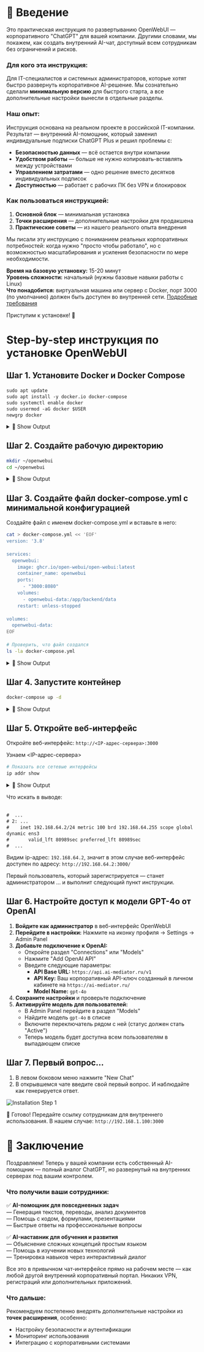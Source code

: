 # 📖 Введение

Это практическая инструкция по развертыванию OpenWebUI — корпоративного "ChatGPT" для вашей компании. Другими словами, мы покажем, как создать внутренний AI-чат, доступный всем сотрудникам без ограничений и рисков.

### Для кого эта инструкция:
Для IT-специалистов и системных администраторов, которые хотят быстро развернуть корпоративное AI-решение. Мы сознательно сделали **минимальную версию** для быстрого старта, а все дополнительные настройки вынесли в отдельные разделы.

### Наш опыт:
Инструкция основана на реальном проекте в российской IT-компании. Результат — внутренний AI-помощник, который заменил индивидуальные подписки ChatGPT Plus и решил проблемы с:
- **Безопасностью данных** — всё остается внутри компании
- **Удобством работы** — больше не нужно копировать-вставлять между устройствами  
- **Управлением затратами** — одно решение вместо десятков индивидуальных подписок
- **Доступностью** — работает с рабочих ПК без VPN и блокировок

### Как пользоваться инструкцией:
1. **Основной блок** — минимальная установка
2. **Точки расширения** — дополнительные настройки для продакшена  
3. **Практические советы** — из нашего реального опыта внедрения

Мы писали эту инструкцию с пониманием реальных корпоративных потребностей: когда нужно "просто чтобы работало", но с возможностью масштабирования и усиления безопасности по мере необходимости.

**Время на базовую установку:** 15-20 минут  
**Уровень сложности:** начальный (нужны базовые навыки работы с Linux)  
**Что понадобится:** виртуальная машина или сервер с Docker, порт 3000 (по умолчанию) должен быть доступен во внутренней сети.
[Подробные требования](https://github.com/open-webui/open-webui/discussions/736#discussioncomment-8474297)

Приступим к установке! 🚀
  
# Step-by-step инструкция по установке OpenWebUI

## Шаг 1. Установите Docker и Docker Compose

```shell
sudo apt update
sudo apt install -y docker.io docker-compose
sudo systemctl enable docker
sudo usermod -aG docker $USER
newgrp docker
```

<details> <summary>📄 Show Output</summary>
  
```console
Hit:1 http://security.ubuntu.com/ubuntu noble-security InRelease
Hit:2 http://archive.ubuntu.com/ubuntu noble InRelease
Get:3 http://archive.ubuntu.com/ubuntu noble-updates InRelease [126 kB]
Hit:4 http://archive.ubuntu.com/ubuntu noble-backports InRelease
Fetched 126 kB in 1s (138 kB/s)
Reading package lists... Done
Building dependency tree... Done
Reading state information... Done
60 packages can be upgraded. Run 'apt list --upgradable' to see them.
Reading package lists... Done
Building dependency tree... Done
Reading state information... Done
The following additional packages will be installed:
  bridge-utils containerd dns-root-data dnsmasq-base pigz python3-compose
  python3-docker python3-dockerpty python3-docopt python3-dotenv
  python3-texttable python3-websocket runc ubuntu-fan
Suggested packages:
  ifupdown aufs-tools cgroupfs-mount | cgroup-lite debootstrap docker-buildx
  docker-compose-v2 docker-doc rinse zfs-fuse | zfsutils
The following NEW packages will be installed:
  bridge-utils containerd dns-root-data dnsmasq-base docker-compose docker.io
  pigz python3-compose python3-docker python3-dockerpty python3-docopt
  python3-dotenv python3-texttable python3-websocket runc ubuntu-fan
0 upgraded, 16 newly installed, 0 to remove and 60 not upgraded.
Need to get 79.5 MB of archives.
After this operation, 301 MB of additional disk space will be used.
Get:1 http://archive.ubuntu.com/ubuntu noble/universe amd64 pigz amd64 2.8-1 [65.6 kB]
Get:2 http://archive.ubuntu.com/ubuntu noble/main amd64 bridge-utils amd64 1.7.1-1ubuntu2 [33.9 kB]
Get:3 http://archive.ubuntu.com/ubuntu noble-updates/main amd64 runc amd64 1.2.5-0ubuntu1~24.04.1 [8043 kB]
Get:4 http://archive.ubuntu.com/ubuntu noble-updates/main amd64 containerd amd64 1.7.27-0ubuntu1~24.04.1 [37.7 MB]
Get:5 http://archive.ubuntu.com/ubuntu noble-updates/main amd64 dns-root-data all 2024071801~ubuntu0.24.04.1 [5918 B]
Get:6 http://archive.ubuntu.com/ubuntu noble-updates/main amd64 dnsmasq-base amd64 2.90-2ubuntu0.1 [376 kB]
Get:7 http://archive.ubuntu.com/ubuntu noble/universe amd64 python3-websocket all 1.7.0-1 [38.1 kB]
Get:8 http://archive.ubuntu.com/ubuntu noble-updates/universe amd64 python3-docker all 5.0.3-1ubuntu1.1 [89.1 kB]
Get:9 http://archive.ubuntu.com/ubuntu noble/universe amd64 python3-dockerpty all 0.4.1-5 [11.4 kB]
Get:10 http://archive.ubuntu.com/ubuntu noble/universe amd64 python3-docopt all 0.6.2-6 [26.1 kB]
Get:11 http://archive.ubuntu.com/ubuntu noble/universe amd64 python3-dotenv all 1.0.1-1 [22.3 kB]
Get:12 http://archive.ubuntu.com/ubuntu noble/universe amd64 python3-texttable all 1.6.7-1 [11.0 kB]
Get:13 http://archive.ubuntu.com/ubuntu noble/universe amd64 python3-compose all 1.29.2-6ubuntu1 [84.6 kB]
Get:14 http://archive.ubuntu.com/ubuntu noble/universe amd64 docker-compose all 1.29.2-6ubuntu1 [14.0 kB]
Get:15 http://archive.ubuntu.com/ubuntu noble-updates/universe amd64 docker.io amd64 27.5.1-0ubuntu3~24.04.2 [33.0 MB]
Get:16 http://archive.ubuntu.com/ubuntu noble-updates/universe amd64 ubuntu-fan all 0.12.16+24.04.1 [34.2 kB]
Fetched 79.5 MB in 4s (22.5 MB/s)      
Preconfiguring packages ...
Selecting previously unselected package pigz.
(Reading database ... 74797 files and directories currently installed.)
Preparing to unpack .../00-pigz_2.8-1_amd64.deb ...
Unpacking pigz (2.8-1) ...
Selecting previously unselected package bridge-utils.
Preparing to unpack .../01-bridge-utils_1.7.1-1ubuntu2_amd64.deb ...
Unpacking bridge-utils (1.7.1-1ubuntu2) ...
Selecting previously unselected package runc.
Preparing to unpack .../02-runc_1.2.5-0ubuntu1~24.04.1_amd64.deb ...
Unpacking runc (1.2.5-0ubuntu1~24.04.1) ...
Selecting previously unselected package containerd.
Preparing to unpack .../03-containerd_1.7.27-0ubuntu1~24.04.1_amd64.deb ...
Unpacking containerd (1.7.27-0ubuntu1~24.04.1) ...
Selecting previously unselected package dns-root-data.
Preparing to unpack .../04-dns-root-data_2024071801~ubuntu0.24.04.1_all.deb ...
Unpacking dns-root-data (2024071801~ubuntu0.24.04.1) ...
Selecting previously unselected package dnsmasq-base.
Preparing to unpack .../05-dnsmasq-base_2.90-2ubuntu0.1_amd64.deb ...
Unpacking dnsmasq-base (2.90-2ubuntu0.1) ...
Selecting previously unselected package python3-websocket.
Preparing to unpack .../06-python3-websocket_1.7.0-1_all.deb ...
Unpacking python3-websocket (1.7.0-1) ...
Selecting previously unselected package python3-docker.
Preparing to unpack .../07-python3-docker_5.0.3-1ubuntu1.1_all.deb ...
Unpacking python3-docker (5.0.3-1ubuntu1.1) ...
Selecting previously unselected package python3-dockerpty.
Preparing to unpack .../08-python3-dockerpty_0.4.1-5_all.deb ...
Unpacking python3-dockerpty (0.4.1-5) ...
Selecting previously unselected package python3-docopt.
Preparing to unpack .../09-python3-docopt_0.6.2-6_all.deb ...
Unpacking python3-docopt (0.6.2-6) ...
Selecting previously unselected package python3-dotenv.
Preparing to unpack .../10-python3-dotenv_1.0.1-1_all.deb ...
Unpacking python3-dotenv (1.0.1-1) ...
Selecting previously unselected package python3-texttable.
Preparing to unpack .../11-python3-texttable_1.6.7-1_all.deb ...
Unpacking python3-texttable (1.6.7-1) ...
Selecting previously unselected package python3-compose.
Preparing to unpack .../12-python3-compose_1.29.2-6ubuntu1_all.deb ...
Unpacking python3-compose (1.29.2-6ubuntu1) ...
Selecting previously unselected package docker-compose.
Preparing to unpack .../13-docker-compose_1.29.2-6ubuntu1_all.deb ...
Unpacking docker-compose (1.29.2-6ubuntu1) ...
Selecting previously unselected package docker.io.
Preparing to unpack .../14-docker.io_27.5.1-0ubuntu3~24.04.2_amd64.deb ...
Unpacking docker.io (27.5.1-0ubuntu3~24.04.2) ...
Selecting previously unselected package ubuntu-fan.
Preparing to unpack .../15-ubuntu-fan_0.12.16+24.04.1_all.deb ...
Unpacking ubuntu-fan (0.12.16+24.04.1) ...
Setting up python3-dotenv (1.0.1-1) ...
Setting up python3-texttable (1.6.7-1) ...
Setting up python3-docopt (0.6.2-6) ...
Setting up dnsmasq-base (2.90-2ubuntu0.1) ...
Setting up runc (1.2.5-0ubuntu1~24.04.1) ...
Setting up dns-root-data (2024071801~ubuntu0.24.04.1) ...
Setting up bridge-utils (1.7.1-1ubuntu2) ...
Setting up pigz (2.8-1) ...
Setting up containerd (1.7.27-0ubuntu1~24.04.1) ...
Created symlink /etc/systemd/system/multi-user.target.wants/containerd.service → /usr/lib/systemd/system/containerd.service.
Setting up python3-websocket (1.7.0-1) ...
Setting up python3-dockerpty (0.4.1-5) ...
Setting up ubuntu-fan (0.12.16+24.04.1) ...
Created symlink /etc/systemd/system/multi-user.target.wants/ubuntu-fan.service → /usr/lib/systemd/system/ubuntu-fan.service.
Setting up python3-docker (5.0.3-1ubuntu1.1) ...
Setting up docker.io (27.5.1-0ubuntu3~24.04.2) ...
info: Selecting GID from range 100 to 999 ...
info: Adding group `docker' (GID 112) ...
Created symlink /etc/systemd/system/multi-user.target.wants/docker.service → /usr/lib/systemd/system/docker.service.
Created symlink /etc/systemd/system/sockets.target.wants/docker.socket → /usr/lib/systemd/system/docker.socket.
Setting up python3-compose (1.29.2-6ubuntu1) ...
Setting up docker-compose (1.29.2-6ubuntu1) ...
Processing triggers for dbus (1.14.10-4ubuntu4.1) ...
Processing triggers for man-db (2.12.0-4build2) ...
Scanning processes...                                                           
Scanning linux images...                                                        

Running kernel seems to be up-to-date.

No services need to be restarted.

No containers need to be restarted.

No user sessions are running outdated binaries.

No VM guests are running outdated hypervisor (qemu) binaries on this host.
```

</details> 

## Шаг 2. Создайте рабочую директорию

```bash
mkdir ~/openwebui
cd ~/openwebui
```

<details> <summary>📄 Show Output</summary>
  
```console
# no output 
```
  
</details> 

## Шаг 3. Создайте файл docker-compose.yml с минимальной конфигурацией

Создайте файл с именем docker-compose.yml и вставьте в него:

```bash
cat > docker-compose.yml << 'EOF'
version: '3.8'

services:
  openwebui:
    image: ghcr.io/open-webui/open-webui:latest
    container_name: openwebui
    ports:
      - "3000:8080"
    volumes:
      - openwebui-data:/app/backend/data
    restart: unless-stopped

volumes:
  openwebui-data:
EOF

# Проверить, что файл создался
ls -la docker-compose.yml
```

<details> <summary>📄 Show Output</summary>
  
```console
-rw-rw-r-- 1 ubuntu docker 258 Jul 19 14:37 docker-compose.yml
```
  
</details> 


## Шаг 4. Запустите контейнер

```bash
docker-compose up -d
```

<details> <summary>📄 Show Output</summary>
  
```console
Creating network "openwebui_default" with the default driver
Creating volume "openwebui_openwebui-data" with default driver
Pulling openwebui (ghcr.io/open-webui/open-webui:latest)...
latest: Pulling from open-webui/open-webui
3da95a905ed5: Pull complete
483d0dd37518: Pull complete
02a5d22e0d6f: Pull complete
471797cdda8c: Pull complete
d735c6810219: Pull complete
4f4fb700ef54: Pull complete
eb54bd960342: Pull complete
1e80ef81ce95: Pull complete
dc06c47d3f8d: Pull complete
b055ad624eb2: Pull complete
7748b270741b: Pull complete
b22bc807a44a: Pull complete
93ac078ec3dd: Pull complete
b7c32b689474: Pull complete
07aa94a3888a: Pull complete
Digest: sha256:bebab5869f7964143b7189e6b890e571f1553c428af6d3afb77bf25c9e0cc582
Status: Downloaded newer image for ghcr.io/open-webui/open-webui:latest
Creating openwebui ... done
```
  
</details> 

## Шаг 5. Откройте веб-интерфейс

Откройте веб-интерфейс: `http://<IP-адрес-сервера>:3000`

Узнаем <IP-адрес-сервера>

```bash
# Показать все сетевые интерфейсы
ip addr show
```

<details> <summary>📄 Show Output</summary>
  
```console
1: lo: <LOOPBACK,UP,LOWER_UP> mtu 65536 qdisc noqueue state UNKNOWN group default qlen 1000
    link/loopback 00:00:00:00:00:00 brd 00:00:00:00:00:00
    inet 127.0.0.1/8 scope host lo
       valid_lft forever preferred_lft forever
    inet6 ::1/128 scope host noprefixroute 
       valid_lft forever preferred_lft forever
2: ens3: <BROADCAST,MULTICAST,UP,LOWER_UP> mtu 1500 qdisc fq_codel state UP group default qlen 1000
    link/ether 52:54:00:24:e0:65 brd ff:ff:ff:ff:ff:ff
    altname enp0s3
    inet 192.168.64.2/24 metric 100 brd 192.168.64.255 scope global dynamic ens3
       valid_lft 80989sec preferred_lft 80989sec
    inet6 fdf4:ff6e:943d:451d:5054:ff:fe24:e065/64 scope global dynamic mngtmpaddr noprefixroute 
       valid_lft 2591926sec preferred_lft 604726sec
    inet6 fe80::5054:ff:fe24:e065/64 scope link 
       valid_lft forever preferred_lft forever
3: docker0: <NO-CARRIER,BROADCAST,MULTICAST,UP> mtu 1500 qdisc noqueue state DOWN group default 
    link/ether 02:42:ab:c1:76:b1 brd ff:ff:ff:ff:ff:ff
    inet 172.17.0.1/16 brd 172.17.255.255 scope global docker0
       valid_lft forever preferred_lft forever
4: br-c8c39ab07966: <BROADCAST,MULTICAST,UP,LOWER_UP> mtu 1500 qdisc noqueue state UP group default 
    link/ether 02:42:76:d8:8e:9e brd ff:ff:ff:ff:ff:ff
    inet 172.18.0.1/16 brd 172.18.255.255 scope global br-c8c39ab07966
       valid_lft forever preferred_lft forever
    inet6 fe80::42:76ff:fed8:8e9e/64 scope link 
       valid_lft forever preferred_lft forever
6: veth64026f0@if5: <BROADCAST,MULTICAST,UP,LOWER_UP> mtu 1500 qdisc noqueue master br-c8c39ab07966 state UP group default 
    link/ether 76:d7:a2:11:c5:12 brd ff:ff:ff:ff:ff:ff link-netnsid 0
    inet6 fe80::74d7:a2ff:fe11:c512/64 scope link 
       valid_lft forever preferred_lft forever
```
  
</details> 

Что искать в выводе:

```console

#  ...
# 2: ... 
#    inet 192.168.64.2/24 metric 100 brd 192.168.64.255 scope global dynamic ens3
#       valid_lft 80989sec preferred_lft 80989sec
#  ...
```

Видим ip-адрес: `192.168.64.2`, значит в этом случае веб-интерфейс доступен по адресу: `http://192.168.64.2:3000/`

Первый пользователь, который зарегистрируется — станет администратором ... и выполнит следующий пункт инструкции.

## Шаг 6. Настройте доступ к модели GPT-4o от OpenAI

1. **Войдите как администратор** в веб-интерфейс OpenWebUI
2. **Перейдите в настройки:** Нажмите на иконку профиля → Settings → Admin Panel
3. **Добавьте подключение к OpenAI:**
   - Откройте раздел "Connections" или "Models"
   - Нажмите "Add OpenAI API"
   - Введите следующие параметры:
     - **API Base URL:** `https://api.ai-mediator.ru/v1`
     - **API Key:** Ваш корпоративный API-ключ созданный в личном кабинете на `https://ai-mediator.ru/`
     - **Model Name:** `gpt-4o`
4. **Сохраните настройки** и проверьте подключение
5. **Активируйте модель для пользователей:**
   - В Admin Panel перейдите в раздел "Models"
   - Найдите модель `gpt-4o` в списке
   - Включите переключатель рядом с ней (статус должен стать "Active")
   - Теперь модель будет доступна всем пользователям в выпадающем списке

   
## Шаг 7. Первый вопрос...

1. В левом боковом меню нажмите "New Chat"
2. В открывшемся чате введите свой первый вопрос. И наблюдайте как генерируется ответ.


![Installation Step 1](img/7.-Последний-вопрос.jpg)


🎯 Готово! Передайте ссылку сотрудникам для внутреннего использования. В нашем случае: `http://192.168.1.100:3000`


# 🎯 Заключение

Поздравляем! Теперь у вашей компании есть собственный AI-помощник — полный аналог ChatGPT, но развернутый на внутренних серверах под вашим контролем.

### Что получили ваши сотрудники:
✅ **AI-помощник для повседневных задач**  
   — Генерация текстов, переводы, анализ документов  
   — Помощь с кодом, формулами, презентациями  
   — Быстрые ответы на профессиональные вопросы  

✅ **AI-наставник для обучения и развития**  
   — Объяснение сложных концепций простым языком  
   — Помощь в изучении новых технологий  
   — Тренировка навыков через интерактивный диалог  

Все это в привычном чат-интерфейсе прямо на рабочем месте — как любой другой внутренний корпоративный портал. Никаких VPN, регистраций или дополнительных приложений.

### Что дальше:
Рекомендуем постепенно внедрять дополнительные настройки из **точек расширения**, особенно:
- Настройку безопасности и аутентификации  
- Мониторинг использования  
- Интеграцию с корпоративными системами  
